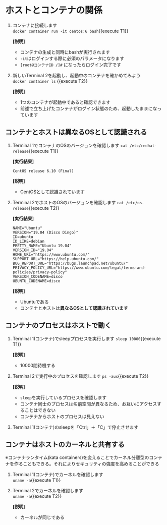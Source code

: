 # ホストとコンテナの関係

1. コンテナに接続します<br/>
  `docker container run -it centos:6 bash`{{execute T1}} <br/>

    **[説明]**<br/>
      - コンテナの生成と同時にbashが実行されます
      - `-it`はログインする際に必須のパラメータになります
      - `[root@コンテナID /]#` になったらログイン完了です

2. 新しいTerminal 2を起動し、起動中のコンテナを確かめてみよう<br/>
  `docker container ls` {{execute T2}} <br/>

    **[説明]**<br/>
      - 1つのコンテナが起動中であると確認できます
      - 前述で立ち上げたコンテナがログイン状態のため、起動したままになっています

## コンテナとホストは異なるOSとして認識される

1. Terminal 1でコンテナのOSのバージョンを確認します
  `cat /etc/redhat-release`{{execute T1}} <br/>

    **[実行結果]**<br/>
      ```
      CentOS release 6.10 (Final)
      ```

    **[説明]**<br/>
      - CentOSとして認識されています

2. Terminal 2でホストのOSのバージョンを確認します
  `cat /etc/os-release`{{execute T2}} <br/>

    **[実行結果]**<br/>
      ```
      NAME="Ubuntu"
      VERSION="19.04 (Disco Dingo)"
      ID=ubuntu
      ID_LIKE=debian
      PRETTY_NAME="Ubuntu 19.04"
      VERSION_ID="19.04"
      HOME_URL="https://www.ubuntu.com/"
      SUPPORT_URL="https://help.ubuntu.com/"
      BUG_REPORT_URL="https://bugs.launchpad.net/ubuntu/"
      PRIVACY_POLICY_URL="https://www.ubuntu.com/legal/terms-and-policies/privacy-policy"
      VERSION_CODENAME=disco
      UBUNTU_CODENAME=disco
      ```

    **[説明]**<br/>
      - Ubuntuである
      - コンテナとホストは**異なるOSとして認識されています**

## コンテナのプロセスはホストで動く

1. Terminal 1(コンテナ)でsleepプロセスを実行します
  `sleep 10000`{{execute T1}} <br/>

    **[説明]**<br/>
      - 10000間待機する

2. Terminal 2で実行中のプロセスを確認します
  `ps -aux`{{execute T2}} <br/>

    **[説明]**<br/>
      - `sleep`を実行しているプロセスを確認します
      - コンテナ同士のプロセスは名前空間が異なるため、お互いにアクセスすることはできない
      - コンテナからホストのプロセスは見えない

3. Terminal 1(コンテナ)のsleepを「Ctrl」＋「C」で停止させます


## コンテナはホストのカーネルと共有する

※コンテナランタイム(kata containers)を変えることでカーネル分離型のコンテナを作ることもできる。それによりセキュリティの強度を高めることができる

1. Terminal 1(コンテナ)でカーネルを確認します<br/>
  `uname -a`{{execute T1}} <br/>

2. Terminal 2でカーネルを確認します<br/>
  `uname -a`{{execute T2}} <br/>

    **[説明]**<br/>
      - カーネルが同じである